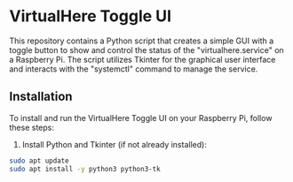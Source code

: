 # VirtualHere Toggle UI

This repository contains a Python script that creates a simple GUI with a toggle button to show and control the status of the "virtualhere.service" on a Raspberry Pi. The script utilizes Tkinter for the graphical user interface and interacts with the "systemctl" command to manage the service.

## Installation

To install and run the VirtualHere Toggle UI on your Raspberry Pi, follow these steps:

1. Install Python and Tkinter (if not already installed):

```bash
sudo apt update
sudo apt install -y python3 python3-tk
